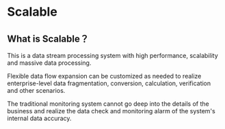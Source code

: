 # Scalable

## What is Scalable？

This is a data stream processing system with high performance, scalability and massive data processing.

Flexible data flow expansion can be customized as needed to realize enterprise-level data fragmentation, conversion, calculation, verification and other scenarios.

The traditional monitoring system cannot go deep into the details of the business and realize the data check and monitoring alarm of the system's internal data accuracy.

 






